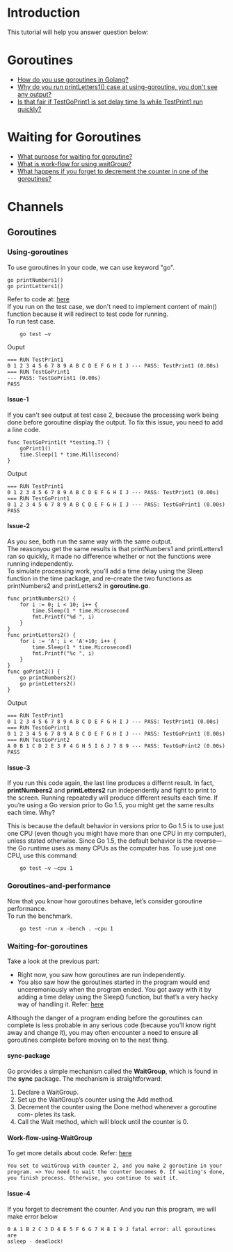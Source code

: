 # Introduction
This tutorial will help you answer question below:

# Goroutines
* [How do you use goroutines in Golang?](#Goroutines)
* [Why do you run printLetters1() case at using-goroutine, you don't see any output?](#Issue-1)
* [Is that fair if TestGoPrint1 is set delay time 1s while TestPrint1 run quickly?](#Issue-2)
# Waiting for Goroutines
* [What purpose for waiting for goroutine?](#Waiting-for-goroutines)
* [What is work-flow for using waitGroup?](#Work-flow-using-WaitGroup)
* [What happens if you forget to decrement the counter in one of the goroutines?](#Issue-4)
# Channels


## Goroutines
### Using-goroutines
To use goroutines in your code, we can use keyword "go".
```
go printNumbers1()
go printLetters1()
```
Refer to code at: [here](https://github.com/huavanthong/MasterGolang/tree/feature/chapter9/01_GettingStarted/book-go-web-application/Chapter_9_Leveraging_Go_Concurrency/9.2.1_Demonstrating_goroutines)  
If you run on the test case, we don't need to implement content of main() function because it will redirect to test code for running.  
To run test case. 
```
    go test –v
```
Ouput
```
=== RUN TestPrint1
0 1 2 3 4 5 6 7 8 9 A B C D E F G H I J --- PASS: TestPrint1 (0.00s)
=== RUN TestGoPrint1
--- PASS: TestGoPrint1 (0.00s)
PASS
```
#### Issue-1
If you can't see output at test case 2, because the processing work being done before goroutine display the output. 
To fix this issue, you need to add a line code.
```
func TestGoPrint1(t *testing.T) {
    goPrint1()
    time.Sleep(1 * time.Millisecond)
}
```
Output
```
=== RUN TestPrint1
0 1 2 3 4 5 6 7 8 9 A B C D E F G H I J --- PASS: TestPrint1 (0.00s)
=== RUN TestGoPrint1
0 1 2 3 4 5 6 7 8 9 A B C D E F G H I J --- PASS: TestGoPrint1 (0.00s)
PASS
```
#### Issue-2
As you see, both run the same  way with the same output.  
The reasonyou get the same results is that printNumbers1 and printLetters1 ran so quickly, it made no difference whether or not the functions were running independently.  
To simulate processing work, you’ll add a time delay using the Sleep function in the time package, and re-create the two functions as printNumbers2 and printLetters2 in **goroutine.go**.
```
func printNumbers2() {
    for i := 0; i < 10; i++ {
        time.Sleep(1 * time.Microsecond
        fmt.Printf("%d ", i)
    }
}
func printLetters2() {
    for i := 'A'; i < 'A'+10; i++ {
        time.Sleep(1 * time.Microsecond)
        fmt.Printf("%c ", i)
    }
}
func goPrint2() {
    go printNumbers2()
    go printLetters2()
}
```
Output
```
=== RUN TestPrint1
0 1 2 3 4 5 6 7 8 9 A B C D E F G H I J --- PASS: TestPrint1 (0.00s)
=== RUN TestGoPrint1
0 1 2 3 4 5 6 7 8 9 A B C D E F G H I J --- PASS: TestGoPrint1 (0.00s)
=== RUN TestGoPrint2
A 0 B 1 C D 2 E 3 F 4 G H 5 I 6 J 7 8 9 --- PASS: TestGoPrint2 (0.00s)
PASS
```
#### Issue-3
If you run this code again, the last line produces a differnt result. In fact, **printNumbers2** and **printLetters2** run independently and fight to print to the screen. Running repeatedly will produce different results each time. If you’re using a Go version prior to Go 1.5, you might get the same results each time. Why?  

This is because the default behavior in versions prior to Go 1.5 is to use just one CPU (even though you might have more than one CPU in my computer), unless stated otherwise. Since Go 1.5, the default behavior is the reverse—the Go runtime uses as many CPUs as the computer has. To use just one CPU, use this command:
```
    go test –v –cpu 1
```

### Goroutines-and-performance
Now that you know how goroutines behave, let’s consider goroutine performance.  
To run the benchmark.
```
    go test -run x -bench . –cpu 1
```


### Waiting-for-goroutines
Take a look at the previous part:
* Right now, you saw how goroutines are run independently.
* You also saw how the goroutines started in the program would end unceremoniously when the program ended. You got away with it by adding a time delay using the Sleep() function,
but that’s a very hacky way of handling it. Refer: [here](#Issue-1)  

Although the danger of a program ending before the goroutines can complete is less probable in any serious code (because you’ll know right away and change it), you may often encounter a need to ensure all goroutines complete before moving on to the next thing.
#### sync-package
Go provides a simple mechanism called the **WaitGroup**, which is found in the **sync** package. The mechanism is straightforward:
1. Declare a WaitGroup.
2. Set up the WaitGroup’s counter using the Add method.
3. Decrement the counter using the Done method whenever a goroutine com-
pletes its task.
4. Call the Wait method, which will block until the counter is 0.
#### Work-flow-using-WaitGroup
To get more details about code. Refer: [here](https://github.com/huavanthong/MasterGolang/blob/feature/chapter9/01_GettingStarted/book-go-web-application/Chapter_9_Leveraging_Go_Concurrency/9.2.3_Waiting_for_goroutine/waiting.go)
```
You set to waitGroup with counter 2, and you make 2 goroutine in your program. => You need to wait the counter becomes 0. If waiting's done, you finish process. Otherwise, you continue to wait it.
```
#### Issue-4
If you forget to decrement the counter. And you run this program, we will make error below
```
0 A 1 B 2 C 3 D 4 E 5 F 6 G 7 H 8 I 9 J fatal error: all goroutines are
asleep - deadlock!
```

